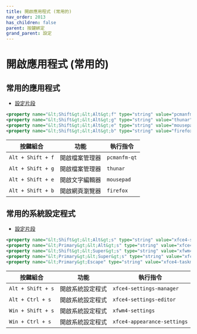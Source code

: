 ```yaml
---
title: 開啟應用程式 (常用的)
nav_order: 2013
has_children: false
parent: 按鍵綁定
grand_parent: 設定
---
```



# 開啟應用程式 (常用的)


## 常用的應用程式

* [設定片段](https://github.com/samwhelp/fedora-xfce-adjustment/tree/main/prototype/main/xfce-config/Main/asset/overlay/etc/skel/.config/xfce4/xfconf/xfce-perchannel-xml/xfce4-keyboard-shortcuts.xml#L75-L78)

``` xml
<property name="&lt;Shift&gt;&lt;Alt&gt;f" type="string" value="pcmanfm-qt"/>
<property name="&lt;Shift&gt;&lt;Alt&gt;g" type="string" value="thunar"/>
<property name="&lt;Shift&gt;&lt;Alt&gt;e" type="string" value="mousepad"/>
<property name="&lt;Shift&gt;&lt;Alt&gt;b" type="string" value="firefox"/>
```

| 按鍵組合          | 功能           | 執行指令     |
| ----------------- | -------------- | ------------ |
| `Alt + Shift + f` | 開啟檔案管理器 | `pcmanfm-qt` |
| `Alt + Shift + g` | 開啟檔案管理器 | `thunar`     |
| `Alt + Shift + e` | 開啟文字編輯器 | `mousepad`   |
| `Alt + Shift + b` | 開啟網頁瀏覽器 | `firefox`    |



## 常用的系統設定程式

* [設定片段](https://github.com/samwhelp/fedora-xfce-adjustment/tree/main/prototype/main/xfce-config/Main/asset/overlay/etc/skel/.config/xfce4/xfconf/xfce-perchannel-xml/xfce4-keyboard-shortcuts.xml#L55-L59)

``` xml
<property name="&lt;Shift&gt;&lt;Alt&gt;s" type="string" value="xfce4-settings-manager"/>
<property name="&lt;Primary&gt;&lt;Alt&gt;s" type="string" value="xfce4-settings-editor"/>
<property name="&lt;Shift&gt;&lt;Super&gt;s" type="string" value="xfwm4-settings"/>
<property name="&lt;Primary&gt;&lt;Super&gt;s" type="string" value="xfce4-appearance-settings"/>
<property name="&lt;Primary&gt;Escape" type="string" value="xfce4-taskmanager"/>
```

| 按鍵組合          | 功能           | 執行指令     |
| ----------------- | -------------- | ------------ |
| `Alt + Shift + s` | 開啟系統設定程式 | `xfce4-settings-manager` |
| `Alt + Ctrl + s`  | 開啟系統設定程式 | `xfce4-settings-editor`     |
| `Win + Shift + s` | 開啟系統設定程式 | `xfwm4-settings`   |
| `Win + Ctrl + s`  | 開啟系統設定程式 | `xfce4-appearance-settings`    |
